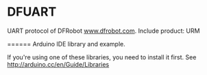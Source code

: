 DFUART
======

UART protocol of DFRobot www.dfrobot.com.  Include product: URM

======
Arduino IDE library and example.

If you're using one of these libraries, you need to install it first. See http://arduino.cc/en/Guide/Libraries
